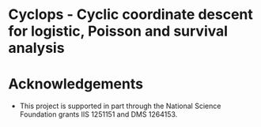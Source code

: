 Cyclops - Cyclic coordinate descent for logistic, Poisson and survival analysis
========================

# Acknowledgements
- This project is supported in part through the National Science Foundation grants IIS 1251151 and DMS 1264153.
